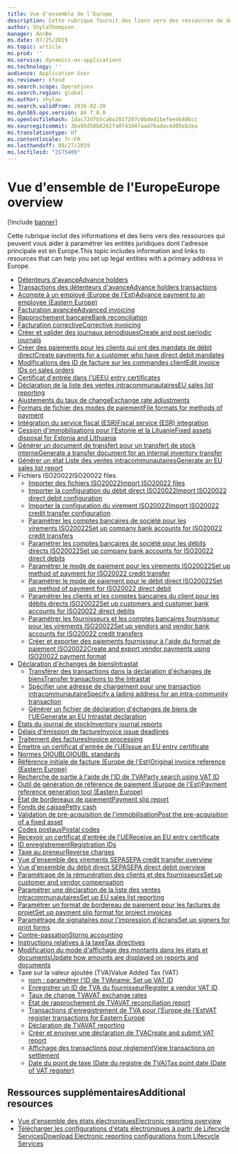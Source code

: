 ```yaml
---
title: Vue d'ensemble de l'Europe
description: Cette rubrique fournit des liens vers des ressources de documentation Microsoft Dynamics 365 Finance pour l'Europe.
author: ShylaThompson
manager: AnnBe
ms.date: 07/25/2019
ms.topic: article
ms.prod: ''
ms.service: dynamics-ax-applications
ms.technology: ''
audience: Application User
ms.reviewer: kfend
ms.search.scope: Operations
ms.search.region: global
ms.author: shylaw
ms.search.validFrom: 2016-02-28
ms.dyn365.ops.version: AX 7.0.0
ms.openlocfilehash: 1dac72d7b5ca6a2817207c0bded1befee46406cc
ms.sourcegitcommit: 3ba95d50b8262fa0f43d4faad76adac4d05eb3ea
ms.translationtype: HT
ms.contentlocale: fr-FR
ms.lasthandoff: 09/27/2019
ms.locfileid: "2175409"
---
```

# <a name="europe-overview"></a><span data-ttu-id="f1d26-103">Vue d'ensemble de l'Europe</span><span class="sxs-lookup"><span data-stu-id="f1d26-103">Europe overview</span></span>

[!include [banner](../includes/banner.md)]

<span data-ttu-id="f1d26-104">Cette rubrique inclut des informations et des liens vers des ressources qui peuvent vous aider à paramétrer les entités juridiques dont l'adresse principale est en Europe.</span><span class="sxs-lookup"><span data-stu-id="f1d26-104">This topic includes information and links to resources that can help you set up legal entities with a primary address in Europe.</span></span> 

- [<span data-ttu-id="f1d26-105">Détenteurs d'avance</span><span class="sxs-lookup"><span data-stu-id="f1d26-105">Advance holders</span></span>](emea-advance-holders.md)
 - [<span data-ttu-id="f1d26-106">Transactions des détenteurs d'avance</span><span class="sxs-lookup"><span data-stu-id="f1d26-106">Advance holders transactions</span></span>](emea-advance-holders-transactions.md)
 - [<span data-ttu-id="f1d26-107">Acompte à un employé (Europe de l'Est)</span><span class="sxs-lookup"><span data-stu-id="f1d26-107">Advance payment to an employee (Eastern Europe)</span></span>](tasks/advance-payment-employee.md)
- [<span data-ttu-id="f1d26-108">Facturation avancée</span><span class="sxs-lookup"><span data-stu-id="f1d26-108">Advanced invoicing</span></span>](emea-advance-invoice.md)
- [<span data-ttu-id="f1d26-109">Rapprochement bancaire</span><span class="sxs-lookup"><span data-stu-id="f1d26-109">Bank reconciliation</span></span>](emea-bank-reconciliation.md)
- [<span data-ttu-id="f1d26-110">Facturation corrective</span><span class="sxs-lookup"><span data-stu-id="f1d26-110">Corrective invoicing</span></span>](emea-corrective-invoice.md)
- [<span data-ttu-id="f1d26-111">Créer et valider des journaux périodiques</span><span class="sxs-lookup"><span data-stu-id="f1d26-111">Create and post periodic journals</span></span>](emea-create-post-periodic-journals.md)
- [<span data-ttu-id="f1d26-112">Créer des paiements pour les clients qui ont des mandats de débit direct</span><span class="sxs-lookup"><span data-stu-id="f1d26-112">Create payments for a customer who have direct debit mandates</span></span>](tasks/create-payments-customers-who-have-direct-debit-mandates.md)
- [<span data-ttu-id="f1d26-113">Modifications des ID de facture sur les commandes client</span><span class="sxs-lookup"><span data-stu-id="f1d26-113">Edit invoice IDs on sales orders</span></span>](emea-edit-invoice-id-sales-orders.md)
- [<span data-ttu-id="f1d26-114">Certificat d'entrée dans l'UE</span><span class="sxs-lookup"><span data-stu-id="f1d26-114">EU entry certificates</span></span>](emea-entry-certificates.md)
- [<span data-ttu-id="f1d26-115">Déclaration de la liste des ventes intracommunautaires</span><span class="sxs-lookup"><span data-stu-id="f1d26-115">EU sales list reporting</span></span>](emea-eu-sales-list.md)
- [<span data-ttu-id="f1d26-116">Ajustements du taux de change</span><span class="sxs-lookup"><span data-stu-id="f1d26-116">Exchange rate adjustments</span></span>](emea-exchange-rate-adjustments.md)
- [<span data-ttu-id="f1d26-117">Formats de fichier des modes de paiement</span><span class="sxs-lookup"><span data-stu-id="f1d26-117">File formats for methods of payment</span></span>](emea-select-file-formats-for-the-method-of-payments.md)
- [<span data-ttu-id="f1d26-118">Intégration du service fiscal (ESR)</span><span class="sxs-lookup"><span data-stu-id="f1d26-118">Fiscal service (ESR) integration</span></span>](emea-fiscal-service-integration.md)
- [<span data-ttu-id="f1d26-119">Cession d'immobilisations pour l'Estonie et la Lituanie</span><span class="sxs-lookup"><span data-stu-id="f1d26-119">Fixed assets disposal for Estonia and Lithuania</span></span>](emea-credit-note-reverse-fixed-asset-sale.md)
- [<span data-ttu-id="f1d26-120">Générer un document de transfert pour un transfert de stock interne</span><span class="sxs-lookup"><span data-stu-id="f1d26-120">Generate a transfer document for an internal inventory transfer</span></span>](tasks/transfer-document-internal-inventory-transfer.md)
- [<span data-ttu-id="f1d26-121">Générer un état Liste des ventes intracommunautaires</span><span class="sxs-lookup"><span data-stu-id="f1d26-121">Generate an EU sales list report</span></span>](tasks/eur-00011-eu-sales-list-report.md)
- <span data-ttu-id="f1d26-122">Fichiers ISO20022</span><span class="sxs-lookup"><span data-stu-id="f1d26-122">ISO20022 files</span></span>
  - [<span data-ttu-id="f1d26-123">Importer des fichiers ISO20022</span><span class="sxs-lookup"><span data-stu-id="f1d26-123">Import ISO20022 files</span></span>](emea-ISO20022-file-formats.md)
  - [<span data-ttu-id="f1d26-124">Importer la configuration du débit direct ISO20022</span><span class="sxs-lookup"><span data-stu-id="f1d26-124">Import ISO20022 direct debit configuration</span></span>](tasks/import-iso20022-direct-debit-configuration.md)
  - [<span data-ttu-id="f1d26-125">Importer la configuration du virement ISO20022</span><span class="sxs-lookup"><span data-stu-id="f1d26-125">Import ISO20022 credit transfer configuration</span></span>](tasks/import-iso20022-credit-transfer-configuration.md)
  - [<span data-ttu-id="f1d26-126">Paramétrer les comptes bancaires de société pour les virements ISO20022</span><span class="sxs-lookup"><span data-stu-id="f1d26-126">Set up company bank accounts for ISO20022 credit transfers</span></span>](tasks/set-up-company-bank-accounts-iso20022-credit-transfers.md)
  - [<span data-ttu-id="f1d26-127">Paramétrer les comptes bancaires de société pour les débits directs ISO20022</span><span class="sxs-lookup"><span data-stu-id="f1d26-127">Set up company bank accounts for ISO20022 direct debits</span></span>](tasks/set-up-company-bank-accounts-iso20022-direct-debits.md)
  - [<span data-ttu-id="f1d26-128">Paramétrer le mode de paiement pour les virements ISO20022</span><span class="sxs-lookup"><span data-stu-id="f1d26-128">Set up method of payment for ISO20022 credit transfer</span></span>](tasks/set-up-method-payment-iso20022-credit-transfer.md)
  - [<span data-ttu-id="f1d26-129">Paramétrer le mode de paiement pour le débit direct ISO20022</span><span class="sxs-lookup"><span data-stu-id="f1d26-129">Set up method of payment for ISO20022 direct debit</span></span>](tasks/setup-method-payment-iso20022-direct-debit.md)
  - [<span data-ttu-id="f1d26-130">Paramétrer les clients et les comptes bancaires du client pour les débits directs ISO20022</span><span class="sxs-lookup"><span data-stu-id="f1d26-130">Set up customers and customer bank accounts for ISO20022 direct debits</span></span>](tasks/set-up-bank-accounts-iso20022-direct-debits.md)
  - [<span data-ttu-id="f1d26-131">Paramétrer les fournisseurs et les comptes bancaires fournisseur pour les virements ISO20022</span><span class="sxs-lookup"><span data-stu-id="f1d26-131">Set up vendors and vendor bank accounts for ISO20022 credit transfers</span></span>](tasks/set-up-vendor-iso20022-credit-transfers.md)
  - [<span data-ttu-id="f1d26-132">Créer et exporter des paiements fournisseur à l'aide du format de paiement ISO20022</span><span class="sxs-lookup"><span data-stu-id="f1d26-132">Create and export vendor payments using ISO20022 payment format</span></span>](tasks/create-export-vendor-payments-iso20022-payment-format.md)
- [<span data-ttu-id="f1d26-133">Déclaration d'échanges de biens</span><span class="sxs-lookup"><span data-stu-id="f1d26-133">Intrastat</span></span>](emea-intrastat.md)
  - [<span data-ttu-id="f1d26-134">Transférer des transactions dans la déclaration d'échanges de biens</span><span class="sxs-lookup"><span data-stu-id="f1d26-134">Transfer transactions to the Intrastat</span></span>](tasks/transfer-transactions-intrastat.md)
  - [<span data-ttu-id="f1d26-135">Spécifier une adresse de chargement pour une transaction intracommunautaire</span><span class="sxs-lookup"><span data-stu-id="f1d26-135">Specify a lading address for an intra-community transaction</span></span>](tasks/eur-00002-specify-lading-address-intra-community.md)
  - [<span data-ttu-id="f1d26-136">Générer un fichier de déclaration d'échanges de biens de l'UE</span><span class="sxs-lookup"><span data-stu-id="f1d26-136">Generate an EU Intrastat declaration</span></span>](tasks/eur-00002-eu-intrastat-declaration.md)
- [<span data-ttu-id="f1d26-137">États du journal de stock</span><span class="sxs-lookup"><span data-stu-id="f1d26-137">Inventory journal reports</span></span>](emea-set-up-report-inventory-journal-names.md)
- [<span data-ttu-id="f1d26-138">Délais d'émission de facture</span><span class="sxs-lookup"><span data-stu-id="f1d26-138">Invoice issue deadlines</span></span>](emea-invoice-issue-deadline.md)
- [<span data-ttu-id="f1d26-139">Traitement des factures</span><span class="sxs-lookup"><span data-stu-id="f1d26-139">Invoice processing</span></span>](emea-invoice-processing.md)
- [<span data-ttu-id="f1d26-140">Émettre un certificat d'entrée de l'UE</span><span class="sxs-lookup"><span data-stu-id="f1d26-140">Issue an EU entry certificate</span></span>](tasks/eur-00012-issue-eu-entry-certificate.md)
- [<span data-ttu-id="f1d26-141">Normes OIOUBL</span><span class="sxs-lookup"><span data-stu-id="f1d26-141">OIOUBL standards</span></span>](emea-oioubl-standards-electronic-invoicing.md)
- [<span data-ttu-id="f1d26-142">Référence initiale de facture (Europe de l'Est)</span><span class="sxs-lookup"><span data-stu-id="f1d26-142">Original invoice reference (Eastern Europe)</span></span>](tasks/ee-00004-original-invoice-reference.md)
- [<span data-ttu-id="f1d26-143">Recherche de partie à l'aide de l'ID de TVA</span><span class="sxs-lookup"><span data-stu-id="f1d26-143">Party search using VAT ID</span></span>](tasks/eur-00015-party-search-vat-id.md)
- [<span data-ttu-id="f1d26-144">Outil de génération de référence de paiement (Europe de l'Est)</span><span class="sxs-lookup"><span data-stu-id="f1d26-144">Payment reference generation tool (Eastern Europe)</span></span>](tasks/ee-00015-payment-reference-generation-tool.md)
- [<span data-ttu-id="f1d26-145">État de bordereaux de paiement</span><span class="sxs-lookup"><span data-stu-id="f1d26-145">Payment slip report</span></span>](emea-eur-payment-slip-report-giro.md)
- [<span data-ttu-id="f1d26-146">Fonds de caisse</span><span class="sxs-lookup"><span data-stu-id="f1d26-146">Petty cash</span></span>](emea-petty-cash.md)
- [<span data-ttu-id="f1d26-147">Validation de pré-acquisition de l'immobilisation</span><span class="sxs-lookup"><span data-stu-id="f1d26-147">Post the pre-acquisition of a fixed asset</span></span>](emea-pre-acquisition-acquisition-fixed-asset.md)
- [<span data-ttu-id="f1d26-148">Codes postaux</span><span class="sxs-lookup"><span data-stu-id="f1d26-148">Postal codes</span></span>](emea-import-create-postal-codes-manually.md)
- [<span data-ttu-id="f1d26-149">Recevoir un certificat d'entrée de l'UE</span><span class="sxs-lookup"><span data-stu-id="f1d26-149">Receive an EU entry certificate</span></span>](tasks/eur-00012-receive-eu-entry-certificate.md)
- [<span data-ttu-id="f1d26-150">ID enregistrement</span><span class="sxs-lookup"><span data-stu-id="f1d26-150">Registration IDs</span></span>](emea-registration-ids.md)
- [<span data-ttu-id="f1d26-151">Taxe au preneur</span><span class="sxs-lookup"><span data-stu-id="f1d26-151">Reverse charges</span></span>](emea-reverse-charge.md)
- [<span data-ttu-id="f1d26-152">Vue d'ensemble des virements SEPA</span><span class="sxs-lookup"><span data-stu-id="f1d26-152">SEPA credit transfer overview</span></span>](../accounts-payable/sepa-credit-transfer.md)
- [<span data-ttu-id="f1d26-153">Vue d'ensemble du débit direct SEPA</span><span class="sxs-lookup"><span data-stu-id="f1d26-153">SEPA direct debit overview</span></span>](../accounts-receivable/sepa-direct-debit-overview.md)
- [<span data-ttu-id="f1d26-154">Paramétrage de la rémunération des clients et des fournisseurs</span><span class="sxs-lookup"><span data-stu-id="f1d26-154">Set up customer and vendor compensation</span></span>](emea-compensation-customer-vendor-transactions.md)
- [<span data-ttu-id="f1d26-155">Paramétrer une déclaration de la liste des ventes intracommunautaires</span><span class="sxs-lookup"><span data-stu-id="f1d26-155">Set up EU sales list reporting</span></span>](tasks/eur-00011-eu-sales-list-reporting.md)
- [<span data-ttu-id="f1d26-156">Paramétrer un format de bordereau de paiement pour les factures de projet</span><span class="sxs-lookup"><span data-stu-id="f1d26-156">Set up payment slip format for project invoices</span></span>](tasks/set-up-payment-slip-format-project-invoices.md)
- [<span data-ttu-id="f1d26-157">Paramétrage de signataires pour l'impression d'écrans</span><span class="sxs-lookup"><span data-stu-id="f1d26-157">Set up signers for print forms</span></span>](emea-set-up-signers-for-printing-forms.md)
- [<span data-ttu-id="f1d26-158">Contre-passation</span><span class="sxs-lookup"><span data-stu-id="f1d26-158">Storno accounting</span></span>](emea-storno.md)
- [<span data-ttu-id="f1d26-159">Instructions relatives à la taxe</span><span class="sxs-lookup"><span data-stu-id="f1d26-159">Tax directives</span></span>](emea-tax-directives.md)
- [<span data-ttu-id="f1d26-160">Modification du mode d'affichage des montants dans les états et documents</span><span class="sxs-lookup"><span data-stu-id="f1d26-160">Update how amounts are displayed on reports and documents</span></span>](emea-amount-printing-forms.md)
- <span data-ttu-id="f1d26-161">Taxe sur la valeur ajoutée (TVA)</span><span class="sxs-lookup"><span data-stu-id="f1d26-161">Value Added Tax (VAT)</span></span>
  - [<span data-ttu-id="f1d26-162">nom : paramétrer l'ID de TVA</span><span class="sxs-lookup"><span data-stu-id="f1d26-162">name: Set up VAT ID</span></span>](tasks/eur-00015-vat-id.md)
  - [<span data-ttu-id="f1d26-163">Enregistrer un ID de TVA du fournisseur</span><span class="sxs-lookup"><span data-stu-id="f1d26-163">Register a vendor VAT ID</span></span>](tasks/eur-00015-registration-vendor-vat-id.md)
  - [<span data-ttu-id="f1d26-164">Taux de change TVA</span><span class="sxs-lookup"><span data-stu-id="f1d26-164">VAT exchange rates</span></span>](emea-vat-exchange-rate.md)
  - [<span data-ttu-id="f1d26-165">État de rapprochement de TVA</span><span class="sxs-lookup"><span data-stu-id="f1d26-165">VAT reconciliation report</span></span>](tasks/eur-00018-vat-reconciliation-report.md)
  - [<span data-ttu-id="f1d26-166">Transactions d'enregistrement de TVA pour l'Europe de l'Est</span><span class="sxs-lookup"><span data-stu-id="f1d26-166">VAT register transactions for Eastern Europe</span></span>](emea-vat-register-transactions.md)
  - [<span data-ttu-id="f1d26-167">Déclaration de TVA</span><span class="sxs-lookup"><span data-stu-id="f1d26-167">VAT reporting</span></span>](emea-vat-reporting.md)
  - [<span data-ttu-id="f1d26-168">Créer et envoyer une déclaration de TVA</span><span class="sxs-lookup"><span data-stu-id="f1d26-168">Create and submit VAT report</span></span>](tasks/create-submit-vat-report.md)
  - [<span data-ttu-id="f1d26-169">Affichage des transactions pour règlement</span><span class="sxs-lookup"><span data-stu-id="f1d26-169">View transactions on settlement</span></span>](emea-transactions-settlement-form.md)
  - [<span data-ttu-id="f1d26-170">Date du point de taxe (Date du registre de TVA)</span><span class="sxs-lookup"><span data-stu-id="f1d26-170">Tax point date (Date of VAT register)</span></span>](emea-tax-point-date.md)

## <a name="additional-resources"></a><span data-ttu-id="f1d26-171">Ressources supplémentaires</span><span class="sxs-lookup"><span data-stu-id="f1d26-171">Additional resources</span></span>

- [<span data-ttu-id="f1d26-172">Vue d'ensemble des états électroniques</span><span class="sxs-lookup"><span data-stu-id="f1d26-172">Electronic reporting overview</span></span>](../../dev-itpro/analytics/general-electronic-reporting.md)
- [<span data-ttu-id="f1d26-173">Télécharger les configurations d'états électroniques à partir de Lifecycle Services</span><span class="sxs-lookup"><span data-stu-id="f1d26-173">Download Electronic reporting configurations from Lifecycle Services</span></span>](../../dev-itpro/analytics/download-electronic-reporting-configuration-lcs.md)

